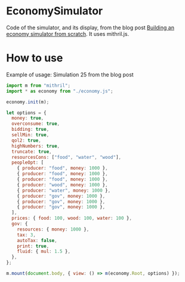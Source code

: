 # EconomySimulator

Code of the simulator, and its display, from the blog post [Building an economy simulator from scratch](https://thomassimon.dev/ps/4).
It uses mithril.js.

# How to use

Example of usage:
Simulation 25 from the blog post

```js
import m from "mithril";
import * as economy from "./economy.js";

economy.init(m);

let options = {
  money: true,
  overconsume: true,
  bidding: true,
  sellMin: true,
  qol2: true,
  highNumbers: true,
  truncate: true,
  resourcesCons: ["food", "water", "wood"],
  peopleOpt: [
    { producer: "food", money: 1000 },
    { producer: "food", money: 1000 },
    { producer: "food", money: 1000 },
    { producer: "wood", money: 1000 },
    { producer: "water", money: 1000 },
    { producer: "gov", money: 1000 },
    { producer: "gov", money: 1000 },
    { producer: "gov", money: 1000 },
  ],
  prices: { food: 100, wood: 100, water: 100 },
  gov: {
    resources: { money: 1000 },
    tax: 3,
    autoTax: false,
    print: true,
    fluid: { mul: 1.5 },
  },
};

m.mount(document.body, { view: () => m(economy.Root, options) });
```
